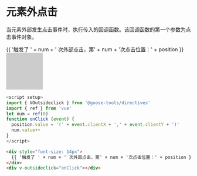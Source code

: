 # 元素外点击

当元素外部发生点击事件时，执行传入的回调函数。该回调函数的第一个参数为点击事件对象。

<script setup>
import { VOutsideclick } from '@goose-tools/directives'
import { ref } from 'vue'
let num = ref(0)
let position = ref('')
function onClick (event) {
  position.value = '(' + event.clientX + ',' + event.clientY + ')'
  num.value++
}
</script>

<div style="font-size: 14px">
  {{ '触发了 ' + num + ' 次外部点击，第' + num + '次点击位置：' + position }}
</div>
<div v-outsideclick="onClick" class="outside-click-demo">
</div>

``` js
<script setup>
import { VOutsideclick } from '@goose-tools/directives'
import { ref } from 'vue'
let num = ref(0)
function onClick (event) {
  position.value = '(' + event.clientX + ',' + event.clientY + ')'
  num.value++
}
</script>
```
``` html
<div style="font-size: 14px">
  {{ '触发了 ' + num + ' 次外部点击，第' + num + '次点击位置：' + position }}
</div>
<div v-outsideclick="onClick"></div>
```

<style>
.outside-click-demo {
  width: 100px;
  height: 100px;
  background-color: #ccc;
}
</style>
